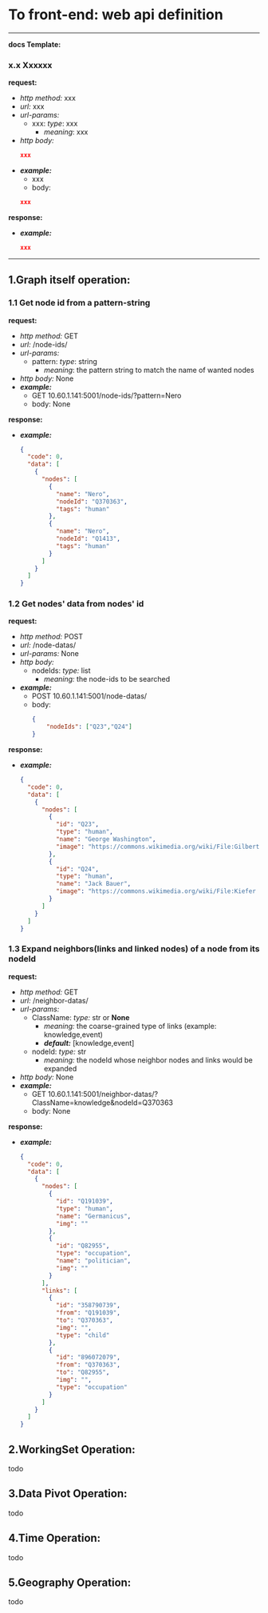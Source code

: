 # To front-end: web api definition 
- - -
**docs Template:**  

### x.x Xxxxxx  
**request:**  
* *http method:* xxx  
* *url:* xxx
* *url-params:* 
  * xxx: *type*: xxx
    * *meaning*: xxx
* *http body:* 
    ```json
    xxx
    ```
* ***example:***
  * xxx
  * body:
  ```json
  xxx
  ```
  
**response:**
* ***example:***
    ```json
    xxx
    ```

- - -
## 1.Graph itself operation:
### 1.1 Get node id from a pattern-string  
**request:**  
* *http method:* GET  
* *url:* /node-ids/  
* *url-params:* 
  * pattern: *type*: string
    * *meaning*: the pattern string to match the name of wanted nodes
* *http body:* None
* ***example:***
  * GET 10.60.1.141:5001/node-ids/?pattern=Nero
  * body: None
  
**response:**
* ***example:***
    ```json
    {
      "code": 0,
      "data": [
        {
          "nodes": [
            {
              "name": "Nero",
              "nodeId": "Q370363",
              "tags": "human"
            },
            {
              "name": "Nero",
              "nodeId": "Q1413",
              "tags": "human"
            }
          ]
        }
      ]
    }
    ```

### 1.2 Get nodes' data from nodes' id  
**request:**  
* *http method:* POST
* *url:* /node-datas/
* *url-params:* None
* *http body:* 
  * nodeIds: *type:* list
    * *meaning:* the node-ids to be searched
* ***example:***
  * POST 10.60.1.141:5001/node-datas/
  * body:
    ```json
    {
        "nodeIds": ["Q23","Q24"]
    }
    ```  
**response:**
* ***example:***
    ```json
    {
      "code": 0,
      "data": [
        {
          "nodes": [
            {
              "id": "Q23",
              "type": "human",
              "name": "George Washington",
              "image": "https://commons.wikimedia.org/wiki/File:Gilbert Stuart Williamstown Portrait of George Washington.jpg"
            },
            {
              "id": "Q24",
              "type": "human",
              "name": "Jack Bauer",
              "image": "https://commons.wikimedia.org/wiki/File:Kiefer Sutherland at 24 Redemption premiere 1 (headshot).jpg"
            }
          ]
        }
      ]
    }
    ```

### 1.3 Expand neighbors(links and linked nodes) of a node from its nodeId 
**request:**  
* *http method:* GET  
* *url:* /neighbor-datas/
* *url-params:* 
  * ClassName: *type:* str or **None**
    * *meaning:* the coarse-grained type of links (example: knowledge,event)
    * ***default:*** \[knowledge,event\]
  * nodeId: *type:* str
    * *meaning:* the nodeId whose neighbor nodes and links would be expanded
* *http body:* None
* ***example:***
  * GET 10.60.1.141:5001/neighbor-datas/?ClassName=knowledge&nodeId=Q370363
  * body: None
  
**response:**
* ***example:***
    ```json
    {
      "code": 0,
      "data": [
        {
          "nodes": [
            {
              "id": "Q191039",
              "type": "human",
              "name": "Germanicus",
              "img": ""
            },
            {
              "id": "Q82955",
              "type": "occupation",
              "name": "politician",
              "img": ""
            }
          ],
          "links": [
            {
              "id": "358790739",
              "from": "Q191039",
              "to": "Q370363",
              "img": "",
              "type": "child"
            },
            {
              "id": "896072079",
              "from": "Q370363",
              "to": "Q82955",
              "img": "",
              "type": "occupation"
            }
          ]
        }
      ]
    }
    ```

## 2.WorkingSet Operation:
todo
## 3.Data Pivot Operation:
todo
## 4.Time Operation:
todo
## 5.Geography Operation:
todo